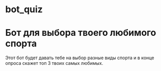 # bot_quiz
# Бот для выбора твоего любимого спорта
Этот бот будет давать тебе на выбор разные виды спорта и в конце опроса скажет топ 3 твоих самых любимых.
